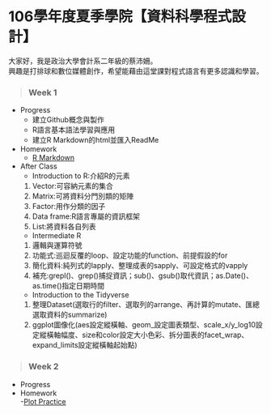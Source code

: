 # 106學年度夏季學院【資料科學程式設計】  
大家好，我是政治大學會計系二年級的蔡沛姍。  
興趣是打排球和數位媒體創作，希望能藉由這堂課對程式語言有更多認識和學習。  
>### Week 1  
* Progress  
  + 建立Github概念與製作  
  + R語言基本語法學習與應用  
  + 建立R Markdown的html並匯入ReadMe
* Homework  
  + [R Markdown](https://pei4.github.io/cs-x-programming/week1/HW1)
* After Class  
  + Introduction to R:介紹R的元素
   1. Vector:可容納元素的集合
   2. Matrix:可將資料分門別類的矩陣
   3. Factor:用作分類的因子
   4. Data frame:R語言專屬的資訊框架
   5. List:將資料各自列表
  + Intermediate R
   1. 邏輯與運算符號
   2. 功能式:巡迴反覆的loop、設定功能的function、前提假設的for
   3. 簡化資料:純列式的lapply、整理成表的sapply、可設定格式的vapply
   4. 補充:grepl()、grep()捕捉資訊；sub()、gsub()取代資訊；as.Date()、as.time()指定日期時間
  + Introduction to the Tidyverse
   1. 整理Dataset(選取行的filter、選取列的arrange、再計算的mutate、匯總選取資料的summarize)
   2. ggplot圖像化(aes設定縱橫軸、geom_設定圖表類型、scale_x/y_log10設定縱橫軸幅度、size和color設定大小色彩、拆分圖表的facet_wrap、expand_limits設定縱橫軸起始點)

>### Week 2  
* Progress  
* Homework  
-[Plot Practice](https://pei4.github.io/cs-x-programming/week2/HW2_part1)